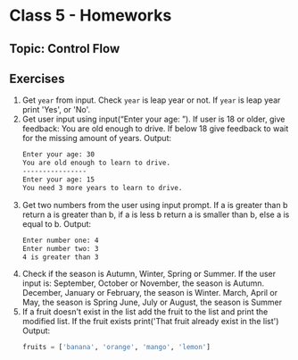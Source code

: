 # Class 5 - Homeworks

## Topic: Control Flow

## Exercises 

1. Get `year` from input. Check  `year` is leap year or not. If `year` is leap year print 'Yes', or 'No'.
2. Get user input using input(“Enter your age: ”). If user is 18 or older, give feedback: You are old enough to drive. If below 18 give feedback to wait for the missing amount of years.
    Output:
    ```bash
    Enter your age: 30
    You are old enough to learn to drive.
    ----------------
    Enter your age: 15
    You need 3 more years to learn to drive.
    ```
3. Get two numbers from the user using input prompt. If a is greater than b return a is greater than b, if a is less b return a is smaller than b, else a is equal to b.
    Output:
    ```bash
    Enter number one: 4
    Enter number two: 3
    4 is greater than 3
    ```
4. Check if the season is Autumn, Winter, Spring or Summer. If the user input is: September, October or November, the season is Autumn. December, January or February, the season is Winter. March, April or May, the season is Spring June, July or August, the season is Summer
5. If a fruit doesn't exist in the list add the fruit to the list and print the modified list. If the fruit exists print('That fruit already exist in the list')
    Output:
    ```python
    fruits = ['banana', 'orange', 'mango', 'lemon']
    ```

